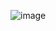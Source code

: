 ![image](https://user-images.githubusercontent.com/121536867/213290484-29fc975e-69a2-4ec4-9da4-83f2959b4a89.png)


